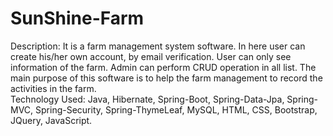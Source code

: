 # SunShine-Farm
Description: It is a farm management system software. In here user can create his/her own account, by email verification. User can only see information of the farm. Admin can perform CRUD operation in all list. The main purpose of this software is to help the farm management to record the activities in the farm.  
Technology Used: Java, Hibernate, Spring-Boot, Spring-Data-Jpa, Spring-MVC, Spring-Security, Spring-ThymeLeaf, MySQL, HTML, CSS, Bootstrap, JQuery, JavaScript.